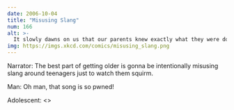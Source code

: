 ```yaml
---
date: 2006-10-04
title: "Misusing Slang"
num: 166
alt: >-
  It slowly dawns on us that our parents knew exactly what they were doing.
img: https://imgs.xkcd.com/comics/misusing_slang.png
---
```

Narrator: The best part of getting older is gonna be intentionally misusing slang around teenagers just to watch them squirm.

Man: Oh man, that song is so pwned!

Adolescent: <<twitch>>

